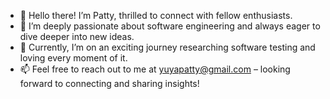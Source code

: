 - 👋 Hello there! I’m Patty, thrilled to connect with fellow enthusiasts.
- 👀 I’m deeply passionate about software engineering and always eager to dive deeper into new ideas.
- 🌱 Currently, I’m on an exciting journey researching software testing and loving every moment of it.
- 📫 Feel free to reach out to me at yuyapatty@gmail.com – looking forward to connecting and sharing insights!

<!---
yuyapatty/yuyapatty is a ✨ special ✨ repository because its `README.md` (this file) appears on your GitHub profile.
You can click the Preview link to take a look at your changes.
--->
